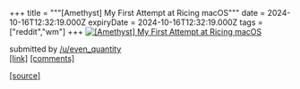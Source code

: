 +++
title = """[Amethyst] My First Attempt at Ricing macOS"""
date = 2024-10-16T12:32:19.000Z
expiryDate = 2024-10-16T12:32:19.000Z
tags = ["reddit","wm"]
+++
[![[Amethyst] My First Attempt at Ricing macOS](https://a.thumbs.redditmedia.com/SK10UhnAmqnnzYHZRP_Qx1k0ZM_G4xJVg6Oi23pg2X8.jpg "[Amethyst] My First Attempt at Ricing macOS")](https://www.reddit.com/r/unixporn/comments/1g4y8ne/amethyst_my_first_attempt_at_ricing_macos/)

submitted by [/u/even\_quantity](https://www.reddit.com/user/even_quantity)  
[\[link\]](https://www.reddit.com/gallery/1g4y8ne) [\[comments\]](https://www.reddit.com/r/unixporn/comments/1g4y8ne/amethyst_my_first_attempt_at_ricing_macos/)

[[source]](https://www.reddit.com/r/unixporn/comments/1g4y8ne/amethyst_my_first_attempt_at_ricing_macos/)
